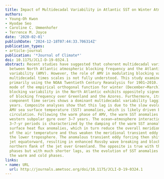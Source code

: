 ```yaml
---
title: Impact of Multidecadal Variability in Atlantic SST on Winter Atmospheric Blocking
authors:
- Young-Oh Kwon
- Hyodae Seo
- Caroline C. Ummenhofer
- Terrence M. Joyce
date: '2020-02-01'
publishDate: '2024-12-18T07:44:33.706314Z'
publication_types:
- article-journal
publication: '*Journal of Climate*'
doi: 10.1175/JCLI-D-19-0324.1
abstract: Recent studies have suggested that coherent multidecadal variability exists
  between North Atlantic atmospheric blocking frequency and the Atlantic multidecadal
  variability (AMV). However, the role of AMV in modulating blocking variability on
  multidecadal times scales is not fully understood. This study examines this issue
  primarily using the NOAA Twentieth Century Reanalysis for 1901–2010. The second
  mode of the empirical orthogonal function for winter (December–March) atmospheric
  blocking variability in the North Atlantic exhibits oppositely signed anomalies
  of blocking frequency over Greenland and the Azores. Furthermore, its principal
  component time series shows a dominant multidecadal variability lagging AMV by several
  years. Composite analyses show that this lag is due to the slow evolution of the
  AMV sea surface temperature (SST) anomalies, which is likely driven by the ocean
  circulation. Following the warm phase of AMV, the warm SST anomalies emerge in the
  western subpolar gyre over 3–7 years. The ocean–atmosphere interaction over these
  3–7-yr periods is characterized by the damping of the warm SST anomalies by the
  surface heat ﬂux anomalies, which in turn reduce the overall meridional gradient
  of the air temperature and thus weaken the meridional transient eddy heat ﬂux in
  the lower troposphere. The anomalous transient eddy forcing then shifts the eddy-driven
  jet equatorward, resulting in enhanced Rossby wave breaking and blocking on the
  northern ﬂank of the jet over Greenland. The opposite is true with the AMV cold
  phases but with much shorter lags, as the evolution of SST anomalies differs in
  the warm and cold phases.
links:
- name: URL
  url: http://journals.ametsoc.org/doi/10.1175/JCLI-D-19-0324.1
---
```

